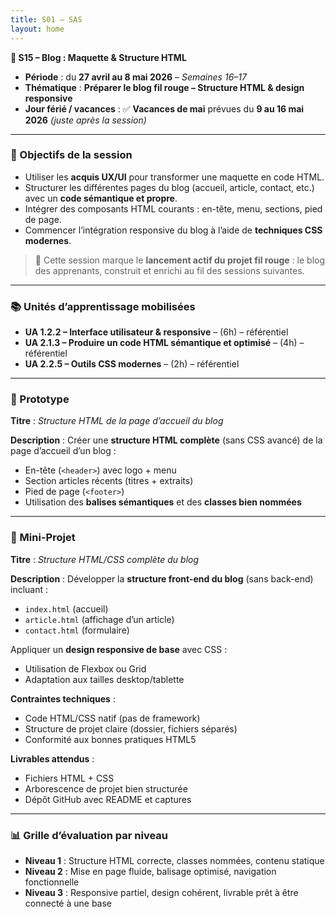 ```yaml
---
title: S01 – SAS 
layout: home
---
```


**📅 S15 – Blog : Maquette & Structure HTML**

- **Période** : du **27 avril au 8 mai 2026** – *Semaines 16–17*
- **Thématique** : **Préparer le blog fil rouge – Structure HTML & design responsive**
- **Jour férié / vacances** : ✅ **Vacances de mai** prévues du **9 au 16 mai 2026** *(juste après la session)*

---

### 🧭 Objectifs de la session

* Utiliser les **acquis UX/UI** pour transformer une maquette en code HTML.
* Structurer les différentes pages du blog (accueil, article, contact, etc.) avec un **code sémantique et propre**.
* Intégrer des composants HTML courants : en-tête, menu, sections, pied de page.
* Commencer l’intégration responsive du blog à l’aide de **techniques CSS modernes**.

> 🧩 Cette session marque le **lancement actif du projet fil rouge** : le blog des apprenants, construit et enrichi au fil des sessions suivantes.

---

### 📚 Unités d’apprentissage mobilisées

* **UA 1.2.2 – Interface utilisateur & responsive** – (6h) – référentiel
* **UA 2.1.3 – Produire un code HTML sémantique et optimisé** – (4h) – référentiel
* **UA 2.2.5 – Outils CSS modernes** – (2h) – référentiel

---

### 🧩 Prototype

**Titre** : *Structure HTML de la page d’accueil du blog*

**Description** :
Créer une **structure HTML complète** (sans CSS avancé) de la page d’accueil d’un blog :

* En-tête (`<header>`) avec logo + menu
* Section articles récents (titres + extraits)
* Pied de page (`<footer>`)
* Utilisation des **balises sémantiques** et des **classes bien nommées**

---

### 🧪 Mini-Projet

**Titre** : *Structure HTML/CSS complète du blog*

**Description** :
Développer la **structure front-end du blog** (sans back-end) incluant :

* `index.html` (accueil)
* `article.html` (affichage d’un article)
* `contact.html` (formulaire)

Appliquer un **design responsive de base** avec CSS :

* Utilisation de Flexbox ou Grid
* Adaptation aux tailles desktop/tablette

**Contraintes techniques** :

* Code HTML/CSS natif (pas de framework)
* Structure de projet claire (dossier, fichiers séparés)
* Conformité aux bonnes pratiques HTML5

**Livrables attendus** :

* Fichiers HTML + CSS
* Arborescence de projet bien structurée
* Dépôt GitHub avec README et captures

---

### 📊 Grille d’évaluation par niveau

* **Niveau 1** : Structure HTML correcte, classes nommées, contenu statique
* **Niveau 2** : Mise en page fluide, balisage optimisé, navigation fonctionnelle
* **Niveau 3** : Responsive partiel, design cohérent, livrable prêt à être connecté à une base